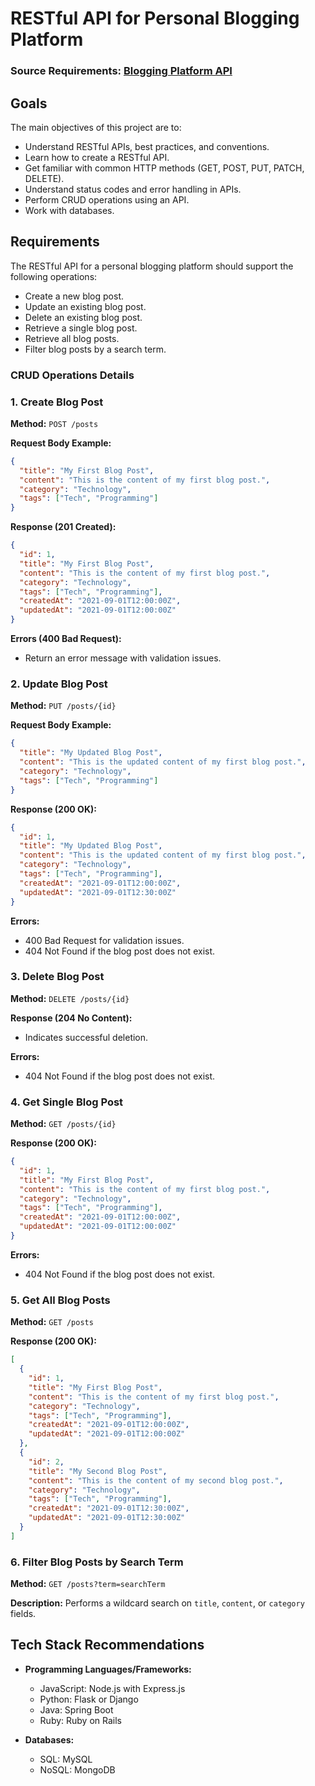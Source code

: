 
# RESTful API for Personal Blogging Platform

### Source Requirements: [Blogging Platform API](https://roadmap.sh/projects/blogging-platform-api)

## Goals
The main objectives of this project are to:
- Understand RESTful APIs, best practices, and conventions.
- Learn how to create a RESTful API.
- Get familiar with common HTTP methods (GET, POST, PUT, PATCH, DELETE).
- Understand status codes and error handling in APIs.
- Perform CRUD operations using an API.
- Work with databases.

## Requirements
The RESTful API for a personal blogging platform should support the following operations:
- Create a new blog post.
- Update an existing blog post.
- Delete an existing blog post.
- Retrieve a single blog post.
- Retrieve all blog posts.
- Filter blog posts by a search term.

### CRUD Operations Details

### 1. Create Blog Post
**Method:** `POST /posts`

**Request Body Example:**
```json
{
  "title": "My First Blog Post",
  "content": "This is the content of my first blog post.",
  "category": "Technology",
  "tags": ["Tech", "Programming"]
}
```

**Response (201 Created):**
```json
{
  "id": 1,
  "title": "My First Blog Post",
  "content": "This is the content of my first blog post.",
  "category": "Technology",
  "tags": ["Tech", "Programming"],
  "createdAt": "2021-09-01T12:00:00Z",
  "updatedAt": "2021-09-01T12:00:00Z"
}
```

**Errors (400 Bad Request):**
- Return an error message with validation issues.

### 2. Update Blog Post
**Method:** `PUT /posts/{id}`

**Request Body Example:**
```json
{
  "title": "My Updated Blog Post",
  "content": "This is the updated content of my first blog post.",
  "category": "Technology",
  "tags": ["Tech", "Programming"]
}
```

**Response (200 OK):**
```json
{
  "id": 1,
  "title": "My Updated Blog Post",
  "content": "This is the updated content of my first blog post.",
  "category": "Technology",
  "tags": ["Tech", "Programming"],
  "createdAt": "2021-09-01T12:00:00Z",
  "updatedAt": "2021-09-01T12:30:00Z"
}
```

**Errors:**
- 400 Bad Request for validation issues.
- 404 Not Found if the blog post does not exist.

### 3. Delete Blog Post
**Method:** `DELETE /posts/{id}`

**Response (204 No Content):**
- Indicates successful deletion.

**Errors:**
- 404 Not Found if the blog post does not exist.

### 4. Get Single Blog Post
**Method:** `GET /posts/{id}`

**Response (200 OK):**
```json
{
  "id": 1,
  "title": "My First Blog Post",
  "content": "This is the content of my first blog post.",
  "category": "Technology",
  "tags": ["Tech", "Programming"],
  "createdAt": "2021-09-01T12:00:00Z",
  "updatedAt": "2021-09-01T12:00:00Z"
}
```

**Errors:**
- 404 Not Found if the blog post does not exist.

### 5. Get All Blog Posts
**Method:** `GET /posts`

**Response (200 OK):**
```json
[
  {
    "id": 1,
    "title": "My First Blog Post",
    "content": "This is the content of my first blog post.",
    "category": "Technology",
    "tags": ["Tech", "Programming"],
    "createdAt": "2021-09-01T12:00:00Z",
    "updatedAt": "2021-09-01T12:00:00Z"
  },
  {
    "id": 2,
    "title": "My Second Blog Post",
    "content": "This is the content of my second blog post.",
    "category": "Technology",
    "tags": ["Tech", "Programming"],
    "createdAt": "2021-09-01T12:30:00Z",
    "updatedAt": "2021-09-01T12:30:00Z"
  }
]
```

### 6. Filter Blog Posts by Search Term
**Method:** `GET /posts?term=searchTerm`

**Description:** Performs a wildcard search on `title`, `content`, or `category` fields.

## Tech Stack Recommendations
- **Programming Languages/Frameworks:**
  - JavaScript: Node.js with Express.js
  - Python: Flask or Django
  - Java: Spring Boot
  - Ruby: Ruby on Rails

- **Databases:**
  - SQL: MySQL
  - NoSQL: MongoDB
